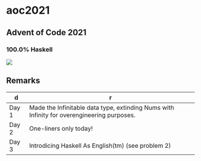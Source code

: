 # aoc2021

## Advent of Code 2021

### 100.0% Haskell

![](https://raw.githubusercontent.com/chris90483/aoc2021/main/mona_l2.png)

## Remarks
| d      | r                                                                                          |
|--------|--------------------------------------------------------------------------------------------|
| Day 1  | Made the Infinitable data type, extinding Nums with Infinity for overengineering purposes. |
| Day 2  | One-liners only today!                                                                     |
| Day 3  | Introdicing Haskell As English(tm) (see problem 2)                                         |
